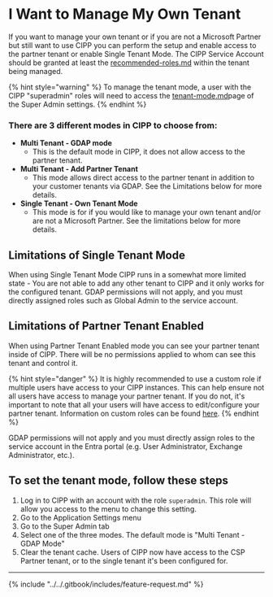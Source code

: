 # I Want to Manage My Own Tenant

If you want to manage your own tenant or if you are not a Microsoft Partner but still want to use CIPP you can perform the setup and enable access to the partner tenant or enable Single Tenant Mode. The CIPP Service Account should be granted at least the [recommended-roles.md](recommended-roles.md "mention") within the tenant being managed.

{% hint style="warning" %}
To manage the tenant mode, a user with the CIPP "superadmin" roles will need to access the [tenant-mode.md](../../user-documentation/cipp/advanced/super-admin/tenant-mode.md "mention")page of the Super Admin settings.
{% endhint %}

### There are 3 different modes in CIPP to choose from:

* **Multi Tenant - GDAP mode**
  * This is the default mode in CIPP, it does not allow access to the partner tenant.
* **Multi Tenant - Add Partner Tenant**
  * This mode allows direct access to the partner tenant in addition to your customer tenants via GDAP. See the Limitations below for more details.
* **Single Tenant - Own Tenant Mode**
  * This mode is for if you would like to manage your own tenant and/or are not a Microsoft Partner. See the limitations below for more details.

## Limitations of Single Tenant Mode

When using Single Tenant Mode CIPP runs in a somewhat more limited state - You are not able to add any other tenant to CIPP and it only works for the configured tenant. GDAP permissions will not apply, and you must directly assigned roles such as Global Admin to the service account.

## Limitations of Partner Tenant Enabled

When using Partner Tenant Enabled mode you can see your partner tenant inside of CIPP. There will be no permissions applied to whom can see this tenant and control it.

{% hint style="danger" %}
It is highly recommended to use a custom role if multiple users have access to your CIPP instances. This can help ensure not all users have access to manage your partner tenant. If you do not, it's important to note that all your users will have access to edit/configure your partner tenant. Information on custom roles can be found [here](https://docs.cipp.app/setup/installation/roles#custom-roles).
{% endhint %}

GDAP permissions will not apply and you must directly assign roles to the service account in the Entra portal (e.g. User Administrator, Exchange Administrator, etc.).

## To set the tenant mode, follow these steps

1. Log in to CIPP with an account with the role `superadmin`. This role will allow you access to the menu to change this setting.
2. Go to the Application Settings menu
3. Go to the Super Admin tab
4. Select one of the three modes. The default mode is "Multi Tenant - GDAP Mode"
5. Clear the tenant cache. Users of CIPP now have access to the CSP Partner tenant, or to the single tenant it's been configured for.

***

{% include "../../.gitbook/includes/feature-request.md" %}
